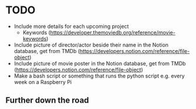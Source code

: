 # TODO

- Include more details for each upcoming project
  - Keywords (https://developer.themoviedb.org/reference/movie-keywords)
- Include picture of director/actor beside their name in the Notion database, get from TMDb (https://developers.notion.com/reference/file-object)
- Include picture of movie poster in the Notion database, get from TMDb (https://developers.notion.com/reference/file-object)
- Make a bash script or something that runs the python script e.g. every week on a Raspberry Pi

## Further down the road
